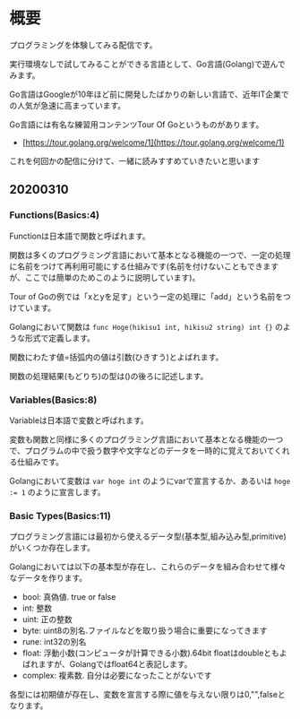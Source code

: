 # 概要

プログラミングを体験してみる配信です。

実行環境なしで試してみることができる言語として、Go言語(Golang)で遊んでみます。

Go言語はGoogleが10年ほど前に開発したばかりの新しい言語で、近年IT企業での人気が急速に高まっています。

Go言語には有名な練習用コンテンツTour Of Goというものがあります。
* [https://tour.golang.org/welcome/1](https://tour.golang.org/welcome/1)


これを何回かの配信に分けて、一緒に読みすすめていきたいと思います


## 20200310

### Functions(Basics:4)
Functionは日本語で関数と呼ばれます。

関数は多くのプログラミング言語において基本となる機能の一つで、一定の処理に名前をつけて再利用可能にする仕組みです(名前を付けないこともできますが、ここでは簡単のためこのように説明しています)。

Tour of Goの例では「xとyを足す」という一定の処理に「add」という名前をつけています。

Golangにおいて関数は `func Hoge(hikisu1 int, hikisu2 string) int {}` のような形式で定義します。

関数にわたす値=括弧内の値は引数(ひきすう)とよばれます。

関数の処理結果(もどりち)の型は()の後ろに記述します。

### Variables(Basics:8)
Variableは日本語で変数と呼ばれます。

変数も関数と同様に多くのプログラミング言語において基本となる機能の一つで、プログラムの中で扱う数字や文字などのデータを一時的に覚えておいてくれる仕組みです。

Golangにおいて変数は `var hoge int` のようにvarで宣言するか、あるいは `hoge := 1` のように宣言します。

### Basic Types(Basics:11)
プログラミング言語には最初から使えるデータ型(基本型,組み込み型,primitive)がいくつか存在します。

Golangにおいては以下の基本型が存在し、これらのデータを組み合わせて様々なデータを作ります。

* bool: 真偽値. true or false
* int: 整数
* uint: 正の整数
* byte: uint8の別名.ファイルなどを取り扱う場合に重要になってきます
* rune: int32の別名
* float: 浮動小数(コンピュータが計算できる小数).64bit floatはdoubleともよばれますが、Golangではfloat64と表記します。
* complex: 複素数. 自分は必要になったことがないです

各型には初期値が存在し、変数を宣言する際に値を与えない限りは0,"",falseとなります。
